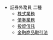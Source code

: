 - 証券外務員 二種
  - <a href="html/株式業務.html" target="_blank">株式業務</a>
  - <a href="html/債券業務.html" target="_blank">債券業務</a>
  - <a href="html/投資信託.html" target="_blank">投資信託</a>
  - <a href="html/金融商品取引法.html" target="_blank">金融商品取引法</a>